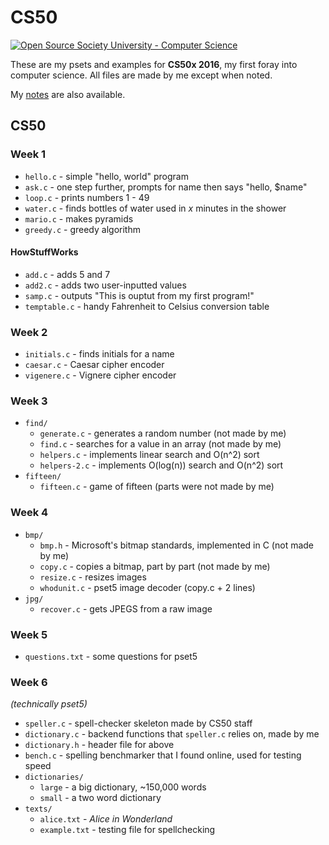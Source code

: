 # CS50

<a href="https://github.com/open-source-society/computer-science">
<img alt="Open Source Society University - Computer Science" src="https://img.shields.io/badge/OSSU-computer--science-blue.svg">
</a>

These are my psets and examples for **CS50x 2016**, my first foray into computer science. All files are made by me except when noted.

My [notes](notes) are also available.

## CS50

### Week 1
* `hello.c` - simple "hello, world" program
* `ask.c` - one step further, prompts for name then says "hello, $name"
* `loop.c` - prints numbers 1 - 49
* `water.c` - finds bottles of water used in *x* minutes in the shower
* `mario.c` - makes pyramids
* `greedy.c` - greedy algorithm

#### HowStuffWorks
* `add.c` - adds 5 and 7
* `add2.c` - adds two user-inputted values
* `samp.c` - outputs "This is ouptut from my first program!"
* `temptable.c` - handy Fahrenheit to Celsius conversion table

### Week 2
* `initials.c` - finds initials for a name
* `caesar.c` - Caesar cipher encoder
* `vigenere.c` - Vignere cipher encoder

### Week 3
* `find/`
  * `generate.c` - generates a random number (not made by me)
  * `find.c` - searches for a value in an array (not made by me)
  * `helpers.c` - implements linear search and O(n^2) sort
  * `helpers-2.c` - implements O(log(n)) search and O(n^2) sort
* `fifteen/`
  * `fifteen.c` - game of fifteen (parts were not made by me)

### Week 4
* `bmp/`
  * `bmp.h` - Microsoft's bitmap standards, implemented in C (not made by me)
  * `copy.c` - copies a bitmap, part by part (not made by me)
  * `resize.c` - resizes images
  * `whodunit.c` - pset5 image decoder (copy.c + 2 lines)
* `jpg/`
  * `recover.c` - gets JPEGS from a raw image

### Week 5
* `questions.txt` - some questions for pset5

### Week 6
*(technically pset5)*

* `speller.c` - spell-checker skeleton made by CS50 staff
* `dictionary.c` - backend functions that `speller.c` relies on, made by me
* `dictionary.h` - header file for above
* `bench.c` - spelling benchmarker that I found online, used for testing speed
* `dictionaries/`
    * `large` - a big dictionary, ~150,000 words
    * `small` - a two word dictionary
* `texts/`
    * `alice.txt` - *Alice in Wonderland*
    * `example.txt` - testing file for spellchecking
